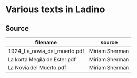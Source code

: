 # Various texts in Ladino


## Source

| filename | source |
| -------- | ------ |
| 1924_La_novia_del_muerto.pdf | Miriam Sherman |
| La korta Megilá de Ester.pdf | Miriam Sherman |
| La Novia del Muerto.pdf      | Miriam Sherman |

